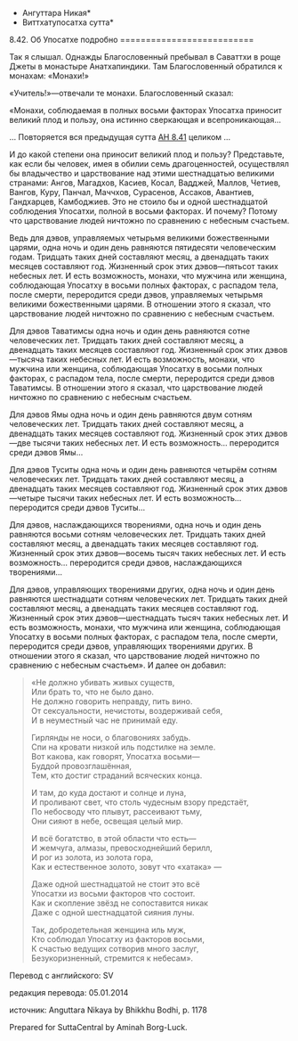 * Ангуттара Никая*
* Виттхатупосатха сутта*

8\.42\. Об Упосатхе подробно
\=\=\=\=\=\=\=\=\=\=\=\=\=\=\=\=\=\=\=\=\=\=\=\=\=\=

Так я слышал\. Однажды Благословенный пребывал в Саваттхи в роще Джеты в монастыре Анатхапиндики\. Там Благословенный обратился к монахам: «Монахи\!»

«Учитель\!»—отвечали те монахи\. Благословенный сказал:

«Монахи, соблюдаемая в полных восьми факторах Упосатха приносит великий плод и пользу, она истинно сверкающая и всепроникающая…

… Повторяется вся предыдущая сутта [АН 8\.41](/an8\.41/ru/sv) целиком …

И до какой степени она приносит великий плод и пользу? Представьте, как если бы человек, имея в обилии семь драгоценностей, осуществлял бы владычество и царствование над этими шестнадцатью великими странами: Ангов, Магадхов, Касиев, Косал, Вадджей, Маллов, Четиев, Вангов, Куру, Панчал, Маччхов, Сурасенов, Ассаков, Авантиев, Гандхарцев, Камбоджиев\. Это не стоило бы и одной шестнадцатой соблюдения Упосатхи, полной в восьми факторах\. И почему? Потому что царствование людей ничтожно по сравнению с небесным счастьем\.

Ведь для дэвов, управляемых четырьмя великими божественными царями, одна ночь и один день равняются пятидесяти человеческим годам\. Тридцать таких дней составляют месяц, а двенадцать таких месяцев составляют год\. Жизненный срок этих дэвов—пятьсот таких небесных лет\. И есть возможность, монахи, что мужчина или женщина, соблюдающая Упосатху в восьми полных факторах, с распадом тела, после смерти, переродится среди дэвов, управляемых четырьмя великими божественными царями\. В отношении этого я сказал, что царствование людей ничтожно по сравнению с небесным счастьем\.

Для дэвов Таватимсы одна ночь и один день равняются сотне человеческих лет\. Тридцать таких дней составляют месяц, а двенадцать таких месяцев составляют год\. Жизненный срок этих дэвов—тысяча таких небесных лет\. И есть возможность, монахи, что мужчина или женщина, соблюдающая Упосатху в восьми полных факторах, с распадом тела, после смерти, переродится среди дэвов Таватимсы\. В отношении этого я сказал, что царствование людей ничтожно по сравнению с небесным счастьем\.

Для дэвов Ямы одна ночь и один день равняются двум сотням человеческих лет\. Тридцать таких дней составляют месяц, а двенадцать таких месяцев составляют год\. Жизненный срок этих дэвов—две тысячи таких небесных лет\. И есть возможность… переродится среди дэвов Ямы…

Для дэвов Туситы одна ночь и один день равняются четырём сотням человеческих лет\. Тридцать таких дней составляют месяц, а двенадцать таких месяцев составляют год\. Жизненный срок этих дэвов—четыре тысячи таких небесных лет\. И есть возможность… переродится среди дэвов Туситы…

Для дэвов, наслаждающихся творениями, одна ночь и один день равняются восьми сотням человеческих лет\. Тридцать таких дней составляют месяц, а двенадцать таких месяцев составляют год\. Жизненный срок этих дэвов—восемь тысяч таких небесных лет\. И есть возможность… переродится среди дэвов, наслаждающихся творениями…

Для дэвов, управляющих творениями других, одна ночь и один день равняются шестнадцати сотням человеческих лет\. Тридцать таких дней составляют месяц, а двенадцать таких месяцев составляют год\. Жизненный срок этих дэвов—шестнадцать тысяч таких небесных лет\. И есть возможность, монахи, что мужчина или женщина, соблюдающая Упосатху в восьми полных факторах, с распадом тела, после смерти, переродится среди дэвов, управляющих творениями других\. В отношении этого я сказал, что царствование людей ничтожно по сравнению с небесным счастьем»\. И далее он добавил:

> «Не должно убивать живых существ,  
> Или брать то, что не было дано\.  
> Не должно говорить неправду, пить вино\.  
> От сексуальности, нечистоты, воздерживай себя,  
> И в неуместный час не принимай еду\.  
>   
> Гирлянды не носи, о благовониях забудь\.  
> Спи на кровати низкой иль подстилке на земле\.  
> Вот какова, как говорят, Упосатха восьми—  
> Буддой провозглашённая,  
> Тем, кто достиг страданий всяческих конца\.  
>   
> И там, до куда достают и солнце и луна,  
> И проливают свет, что столь чудесным взору предстаёт,  
> По небосводу что плывут, рассеивают тьму,  
> Они сияют в небе, освещая целый мир\.  
>   
> И всё богатство, в этой области что есть—  
> И жемчуга, алмазы, превосходнейший берилл,  
> И рог из золота, из золота гора,  
> Как и естественное золото, зовут что «хатака» —  
>   
> Даже одной шестнадцатой не стоит это всё  
> Упосатхи из восьми факторов что состоит\.  
> Как и скопление звёзд не сопоставится никак  
> Даже с одной шестнадцатой сияния луны\.  
>   
> Так, добродетельная женщина иль муж,  
> Кто соблюдал Упосатху из факторов восьми,  
> К счастью ведущих сотворив много заслуг,  
> Безукоризненный, стремится к небесам»\.

Перевод с английского: SV

редакция перевода: 05\.01\.2014

источник: Anguttara Nikaya by Bhikkhu Bodhi, p\. 1178

Prepared for SuttaCentral by Aminah Borg\-Luck\.